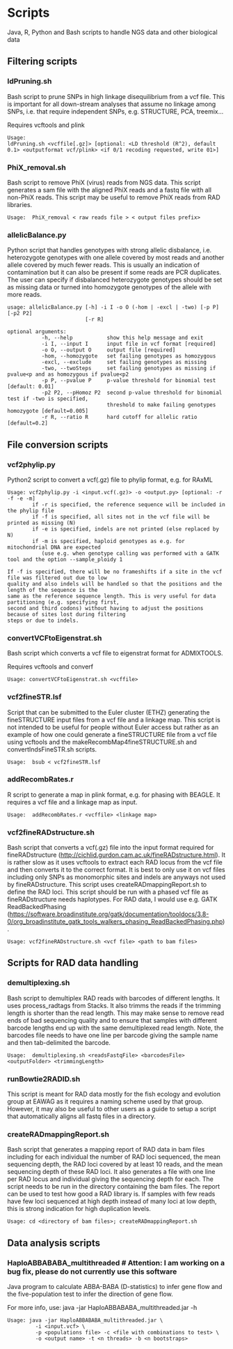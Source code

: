 # Scripts
Java, R, Python and Bash scripts to handle NGS data and other biological data

## Filtering scripts

### ldPruning.sh
Bash script to prune SNPs in high linkage disequilibrium from a vcf file. This is important for all down-stream analyses that assume no linkage among SNPs, i.e. that require independent SNPs, e.g. STRUCTURE, PCA, treemix...

Requires vcftools and plink

```
Usage: 
ldPruning.sh <vcffile[.gz]> [optional: <LD threshold (R^2), default 0.1> <outputformat vcf/plink> <if 0/1 recoding requested, write 01>]
```

### PhiX_removal.sh
Bash script to remove PhiX (virus) reads from NGS data. This script generates a sam file with the aligned PhiX reads and a fastq file with all non-PhiX reads. This script may be useful to remove PhiX reads from RAD libraries.

```
Usage:  PhiX_removal < raw reads file > < output files prefix>
```

### allelicBalance.py
Python script that handles genotypes with strong allelic disbalance, i.e. heterozygote genotypes with one allele covered by most reads and another allele covered by much fewer reads. This is usually an indication of contamination but it can also be present if some reads are PCR duplicates. The user can specify if disbalanced heterozygote genotypes should be set as missing data or turned into homozygote genotypes of the allele with more reads.

```
usage: allelicBalance.py [-h] -i I -o O (-hom | -excl | -two) [-p P] [-p2 P2]
                         [-r R]

optional arguments:
           -h, --help           show this help message and exit
           -i I, --input I      input file in vcf format [required]
           -o O, --output O     output file [required]
           -hom, --homozygote   set failing genotypes as homozygous
           -excl, --exclude     set failing genotypes as missing
           -two, --twoSteps     set failing genotypes as missing if pvalue<p and as homozygous if pvalue<p2
           -p P, --pvalue P     p-value threshold for binomial test [default: 0.01]
           -p2 P2, --pHomoz P2  second p-value threshold for binomial test if -two is specified, 
                                threshold to make failing genotypes homozygote [default=0.005]
           -r R, --ratio R      hard cutoff for allelic ratio [default=0.2]
```



## File conversion scripts

### vcf2phylip.py
Python2 script to convert a vcf(.gz) file to phylip format, e.g. for RAxML

```
Usage: vcf2phylip.py -i <input.vcf(.gz)> -o <output.py> [optional: -r -f -e -m]
        if -r is specified, the reference sequence will be included in the phylip file
        if -f is specified, all sites not in the vcf file will be printed as missing (N)
        if -e is specified, indels are not printed (else replaced by N)
        if -m is specified, haploid genotypes as e.g. for mitochondrial DNA are expected 
           (use e.g. when genotype calling was performed with a GATK tool and the option --sample_ploidy 1

If -f is specified, there will be no frameshifts if a site in the vcf file was filtered out due to low 
quality and also indels will be handled so that the positions and the length of the sequence is the 
same as the reference sequence length. This is very useful for data partitioning (e.g. specifying first, 
second and third codons) without having to adjust the positions because of sites lost during filtering 
steps or due to indels.
```


### convertVCFtoEigenstrat.sh
Bash script which converts a vcf file to eigenstrat format for ADMIXTOOLS.

Requires vcftools and converf

```
Usage: convertVCFtoEigenstrat.sh <vcffile>
```

### vcf2fineSTR.lsf

Script that can be submitted to the Euler cluster (ETHZ) generating the fineSTRUCTURE input files from a vcf file and a linkage map. This script is not intended to be useful for people without Euler access but rather as an example of how one could generate a fineSTRUCTURE file from a vcf file using vcftools and the makeRecombMap4fineSTRUCTURE.sh and convertIndsFineSTR.sh scripts.

```
Usage:  bsub < vcf2fineSTR.lsf
```

### addRecombRates.r

R script to generate a map in plink format, e.g. for phasing with BEAGLE. It requires a vcf file and a linkage map as input.
```
Usage:  addRecombRates.r <vcffile> <linkage map>
```


### vcf2fineRADstructure.sh
Bash script that converts a vcf(.gz) file into the input format required for fineRADstructure (http://cichlid.gurdon.cam.ac.uk/fineRADstructure.html). It is rather slow as it uses vcftools to extract each RAD locus from the vcf file and then converts it to the correct format. It is best to only use it on vcf files including only SNPs as monomorphic sites and indels are anyways not used by fineRADstructure. This script uses createRADmappingReport.sh to define the RAD loci. This script should be run with a phased vcf file as fineRADstructure needs haplotypes. For RAD data, I would use e.g. GATK ReadBackedPhasing (https://software.broadinstitute.org/gatk/documentation/tooldocs/3.8-0/org_broadinstitute_gatk_tools_walkers_phasing_ReadBackedPhasing.php).

```
Usage: vcf2fineRADstructure.sh <vcf file> <path to bam files>
```



## Scripts for RAD data handling

### demultiplexing.sh
Bash script to demultiplex RAD reads with barcodes of different lengths. It uses process_radtags from Stacks. It also trimms the reads if the trimming length is shorter than the read length. This may make sense to remove read ends of bad sequencing quality and 
to ensure that samples with different barcode lengths end up with the same demultiplexed read length. Note, the barcodes file needs to have one line per barcode giving the sample name and then tab-delimited the barcode.

```
Usage:  demultiplexing.sh <readsFastqFile> <barcodesFile> <outputFolder> <trimmingLength>
```

### runBowtie2RADID.sh
This script is meant for RAD data mostly for the fish ecology and evolution group at EAWAG as it requires a naming scheme used by that group. However, it may also be useful to other users as a guide to setup a script that automatically aligns all fastq files in a directory.


### createRADmappingReport.sh
Bash script that generates a mapping report of RAD data in bam files including for each individual the number of RAD loci sequenced, the mean sequencing depth, the RAD loci covered by at least 10 reads, and the mean sequencing depth of these RAD loci. It also generates a file with one line per RAD locus and individual giving the sequencing depth for each. The script needs to be run in the directory containing the bam files. The report can be used to test how good a RAD library is. If samples with few reads have few loci sequenced at high depth instead of many loci at low depth, this is strong indication for high duplication levels.

```
Usage: cd <directory of bam files>; createRADmappingReport.sh
```


## Data analysis scripts
 
### HaploABBABABA_multithreaded # Attention: I am working on a bug fix, please do not currently use this software
Java program to calculate ABBA-BABA (D-statistics) to infer gene flow and the five-population test to infer the direction of gene flow. 

For more info, use: java -jar HaploABBABABA_multithreaded.jar -h
```
Usage: java -jar HaploABBABABA_multithreaded.jar \
         -i <input.vcf> \
         -p <populations file> -c <file with combinations to test> \
         -o <output name> -t <n threads> -b <n bootstraps>
```



